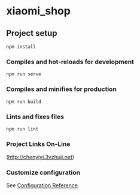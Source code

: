 # xiaomi_shop

## Project setup
```
npm install
```

### Compiles and hot-reloads for development
```
npm run serve
```

### Compiles and minifies for production
```
npm run build
```

### Lints and fixes files
```
npm run lint
```
### Project Links On-Line
(http://chenyiyi.3vzhuji.net)

### Customize configuration
See [Configuration Reference](https://cli.vuejs.org/config/).
